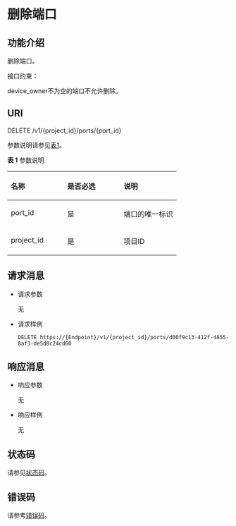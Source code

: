 # 删除端口<a name="zh-cn_topic_0133195890"></a>

## 功能介绍<a name="section17444113011524"></a>

删除端口。

接口约束：

device\_owner不为空的端口不允许删除。

## URI<a name="section44451130155215"></a>

DELETE /v1/\{project\_id\}/ports/\{port\_id\}

参数说明请参见[表1](#table24501630145212)。

**表 1**  参数说明

<a name="table24501630145212"></a>
<table><thead align="left"><tr id="row4573183015522"><th class="cellrowborder" valign="top" width="33.33333333333333%" id="mcps1.2.4.1.1"><p id="p557310304529"><a name="p557310304529"></a><a name="p557310304529"></a>名称</p>
</th>
<th class="cellrowborder" valign="top" width="33.33333333333333%" id="mcps1.2.4.1.2"><p id="p1557317308525"><a name="p1557317308525"></a><a name="p1557317308525"></a>是否必选</p>
</th>
<th class="cellrowborder" valign="top" width="33.33333333333333%" id="mcps1.2.4.1.3"><p id="p15732306523"><a name="p15732306523"></a><a name="p15732306523"></a>说明</p>
</th>
</tr>
</thead>
<tbody><tr id="row17573173085213"><td class="cellrowborder" valign="top" width="33.33333333333333%" headers="mcps1.2.4.1.1 "><p id="p175741930175210"><a name="p175741930175210"></a><a name="p175741930175210"></a>port_id</p>
</td>
<td class="cellrowborder" valign="top" width="33.33333333333333%" headers="mcps1.2.4.1.2 "><p id="p165741830105220"><a name="p165741830105220"></a><a name="p165741830105220"></a>是</p>
</td>
<td class="cellrowborder" valign="top" width="33.33333333333333%" headers="mcps1.2.4.1.3 "><p id="p1574183011520"><a name="p1574183011520"></a><a name="p1574183011520"></a>端口的唯一标识</p>
</td>
</tr>
<tr id="row157410303522"><td class="cellrowborder" valign="top" width="33.33333333333333%" headers="mcps1.2.4.1.1 "><p id="p85741306522"><a name="p85741306522"></a><a name="p85741306522"></a>project_id</p>
</td>
<td class="cellrowborder" valign="top" width="33.33333333333333%" headers="mcps1.2.4.1.2 "><p id="p1157418305529"><a name="p1157418305529"></a><a name="p1157418305529"></a>是</p>
</td>
<td class="cellrowborder" valign="top" width="33.33333333333333%" headers="mcps1.2.4.1.3 "><p id="p10487112"><a name="p10487112"></a><a name="p10487112"></a>项目ID</p>
</td>
</tr>
</tbody>
</table>

## 请求消息<a name="section246143015213"></a>

-   请求参数

    无

-   请求样例

    ```
    DELETE https://{Endpoint}/v1/{project_id}/ports/d00f9c13-412f-4855-8af3-de5d8c24cd60
    ```


## 响应消息<a name="section546418302525"></a>

-   响应参数

    无

-   响应样例

    无


## 状态码<a name="section31981619"></a>

请参见[状态码](状态码.md)。

## 错误码<a name="section85821649202813"></a>

请参考[错误码](错误码.md)。

